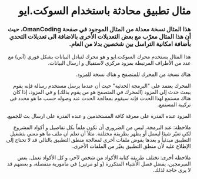 # <div dir="rtl">مثال تطبيق محادثة باستخدام السوكت.ايو</div>

### <div dir="rtl">هذا المثال نسخة معدلة من المثال الموجود في صفحة OmanCoding، حيث أن هذا المثال معرّب مع بعض التعديلات الأخرى بالاضافة الى تعديلات التحدي بأضافة امكانية التراسل بين شخصين بدلا من العام.
</div>

<div dir="rtl">
هذا المثال يستخدم محرك السوكت.ايو و هو محرك لتبادل البيانات بشكل فوري (آني) مع عدد من الأطراف المرتبطة بمزود مركزي لاستقبال و ارسال البيانات. 

هناك نسخة من المحرك للمتصفح و هناك نسخة للمزود.

المحرك يعتمد على "البرمجة الحدثية" حيث أن عندما يرسل مستخدم رسالة فإنه يقوم ببعث حدث إلى المزود (المحرك في المتصفح هو من يقوم بذلك) و في المزود، إذا كان هناك مستمع لهذا الحدث فإنه سيقوم بمعالجة الحدث عند وصوله حسب ما هو محدد في تركيبة المستمع.

المزود عنده القدرة على معرفة كافة المستخدمين و عنده القدرة على ارسال بث للجميع. 

ملاحظة: عند البرمجة، ليس من الضروري أن تكون ملماً بكل تفاصيل و أكواد المشروع لكي تغيّر شيئا ليعمل أو يظهر بطريقة مختلفة. مثلاً أن تعلم أن ملف ما هو معني بتشغيل التطبيق مبدئياً و بعدها يفوض ملفات أخرى لمعالجة منطق التطبيق بالتالي قد لا تحتاج إلى الإطلاع عليه لأن منطق التطبيق يغيّر من الملفات الأخرى.

ملاحظة أخرى: تختلف طريقة كتابة الأكواد من شخص لآخر، و كل الأكواد تعمل. بعض المبرمجين، يفضل فصل الأشياء المتكررة (و لو مرتين) في مأمورية منفصلة، و بعضهم قد لا يرى حاجة لذلك.

</div>
